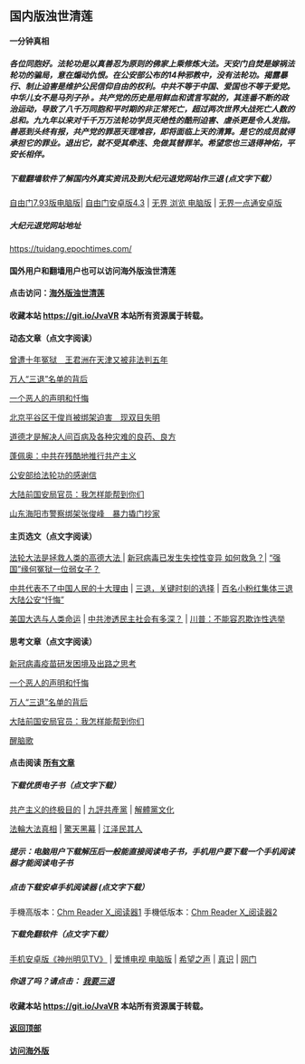 ## 国内版浊世清莲 

#### 一分钟真相

##### 各位同胞好。法轮功是以真善忍为原则的佛家上乘修炼大法。天安门自焚是嫁祸法轮功的骗局，意在煽动仇恨。在公安部公布的14种邪教中，没有法轮功。揭露暴行、制止迫害是维护公民信仰自由的权利。中共不等于中国、爱国也不等于爱党。中华儿女不是马列子孙 。共产党的历史是用鲜血和谎言写就的，其连番不断的政治运动，导致了八千万同胞和平时期的非正常死亡，超过两次世界大战死亡人数的总和。九九年以来对千千万万法轮功学员灭绝性的酷刑迫害、虐杀更是令人发指。善恶到头终有报，共产党的罪恶天理难容，即将面临上天的清算。是它的成员就得承担它的罪业。退出它，就不受其牵连、免做其替罪羊。希望您也三退得神佑，平安长相伴。

##### 下载翻墙软件了解国内外真实资讯及到大纪元退党网站作三退 (点文字下载）

[自由门7.93版电脑版](https://github.com/Hongyu91/cecjy/files/5813257/fg793r.zip)|
[自由门安卓版4.3](https://github.com/Hongyu91/cecjy/files/5738124/website-fgm88.1.zip) |
[无界 浏览 电脑版](https://github.com/Hongyu91/cecjy/files/4312303/u1902.zip) |
[无界一点通安卓版](https://github.com/Hongyu91/cecjy/files/4367851/um.zip)

##### 大纪元退党网站地址

https://tuidang.epochtimes.com/ 

#### 国外用户和翻墙用户也可以访问海外版浊世清莲

#### 点击访问：[海外版浊世清莲](https://github.com/Hongyu91/fqkzxy)
 
#### 收藏本站 https://git.io/JvaVR  本站所有资源属于转载。

#### 动态文章（点文字阅读）

[曾遭十年冤狱　王君洲在天津又被非法判五年](https://github.com/Hongyu91/cecjy/issues/1542#issue-784884414)

[万人“三退”名单的背后](https://github.com/Hongyu91/cecjy/issues/1543#issue-784885675)

[一个恶人的声明和忏悔](https://github.com/Hongyu91/cecjy/issues/1545#issue-784891048)

[北京平谷区于俊肖被绑架迫害　现双目失明](https://github.com/Hongyu91/cecjy/issues/1541#issue-784016588)

[道德才是解决人间百病及各种灾难的良药、良方](https://github.com/Hongyu91/cecjy/issues/1539#issue-784011315)

[蓬佩奥：中共在残酷地推行共产主义](https://github.com/Hongyu91/cecjy/issues/1540#issue-784014149)

[公安部给法轮功的感谢信](https://github.com/Hongyu91/cecjy/issues/1536#issue-783163413)

[大陆前国安局官员：我怎样能帮到你们](https://github.com/Hongyu91/cecjy/issues/1537#issue-783165616)

[山东海阳市警察绑架张俊峰　暴力撬门抄家](https://github.com/Hongyu91/cecjy/issues/1538#issue-783167366)

#### 主页选文（点文字阅读）

[法轮大法是拯救人类的高德大法 ](https://github.com/Hongyu91/cecjy/issues/523#issue-617201733) |
[新冠病毒已发生失控性变异 如何救急？](https://github.com/Hongyu91/cecjy/issues/1512#issue-777593532)|
[“强国”缘何冤狱一位弱女子？](https://github.com/Hongyu91/cecjy/issues/572#issue-62381122)

[中共代表不了中国人民的十大理由](https://github.com/Hongyu91/cecjy/issues/955#issue-692826586) |
[三退，关键时刻的选择](https://github.com/Hongyu91/cecjy/issues/1481#issue-774673822) |
[百名小粉红集体三退 大陆公安“忏悔”](https://github.com/Hongyu91/cecjy/issues/1484#issue-774839011)

[美国大选与人类命运](https://github.com/Hongyu91/cecjy/issues/1368#issue-757617281) |
[中共渗透民主社会有多深？](https://github.com/Hongyu91/cecjy/issues/1488#issue-774992479) |
[川普：不能容忍欺诈性选举](https://github.com/Hongyu91/cecjy/issues/1477#issue-774296705)

#### 思考文章（点文字阅读）

[新冠病毒疫苗研发困境及出路之思考](https://github.com/Hongyu91/cecjy/issues/1544#issue-784887496)

[一个恶人的声明和忏悔](https://github.com/Hongyu91/cecjy/issues/1545#issue-784891048)

[万人“三退”名单的背后](https://github.com/Hongyu91/cecjy/issues/1543#issue-784885675)

[大陆前国安局官员：我怎样能帮到你们](https://github.com/Hongyu91/cecjy/issues/1537#issue-783165616)

[醒脑歌](https://github.com/Hongyu91/cecjy/issues/1513#issue-777900786)

#### 点击阅读 [所有文章](https://github.com/Hongyu91/cecjy/issues)

##### 下载优质电子书（点文字下载）

[共产主义的终极目的](https://github.com/Hongyu91/cecjy/files/5112143/default.zip) |
[九評共產黨](https://github.com/Hongyu91/cecjy/files/4318129/default.zip) |
[解體黨文化](https://github.com/Hongyu91/cecjy/files/4318136/default.zip)

[法輪大法真相](https://github.com/Hongyu91/cecjy/files/4318121/default.zip) |
[驚天黑幕](https://github.com/Hongyu91/cecjy/files/4318143/default.zip) |
[江泽民其人](https://github.com/Hongyu91/cecjy/files/4318148/default.zip)

##### 提示：电脑用户下载解压后一般能直接阅读电子书，手机用户要下载一个手机阅读器才能阅读电子书

##### 点击下载安卓手机阅读器 (点文字下载）

手機高版本：[Chm Reader X_阅读器1](https://github.com/Hongyu91/cecjy/files/4318231/Chm.Reader.X_.com.zip)
手機低版本：[Chm Reader X_阅读器2](https://github.com/Hongyu91/cecjy/files/5695939/com.pdagate.chmreader.zip)

##### 下载免翻软件（点文字下载）
[手机安卓版《神州明见TV》](https://github.com/Hongyu91/cecjy/files/5652324/TV_2.0.2019102301.zip) |
[爱博电视 电脑版](https://github.com/Hongyu91/cecjy/files/4312292/iPPOTV.zip) |
[希望之声](https://github.com/Hongyu91/cecjy/files/4496222/oHopea.zip) |
[真识](https://github.com/Hongyu91/cecjy/files/5614322/zhenshi.zip) |
[网门](https://github.com/odoor3/oo/blob/master/README.md)

##### 你退了吗？请点击： [我要三退](https://github.com/Hongyu91/cecjy/issues/484#issue-611715749)

#### 收藏本站 https://git.io/JvaVR  本站所有资源属于转载。

#### [返回顶部](https://github.com/Hongyu91/cecjy)

#### [访问海外版](https://github.com/Hongyu91/fqkzxy)
